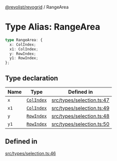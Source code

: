 [@revolist/revogrid](README.md) / RangeArea

# Type Alias: RangeArea

```ts
type RangeArea: {
  x: ColIndex;
  x1: ColIndex;
  y: RowIndex;
  y1: RowIndex;
};
```

## Type declaration

| Name | Type | Defined in |
| ------ | ------ | ------ |
| `x` | [`ColIndex`](TypeAlias.ColIndex.md) | [src/types/selection.ts:47](https://github.com/revolist/revogrid/blob/b38c1177864e6fa9f2bec506ea55d1b2f7e35679/src/types/selection.ts#L47) |
| `x1` | [`ColIndex`](TypeAlias.ColIndex.md) | [src/types/selection.ts:49](https://github.com/revolist/revogrid/blob/b38c1177864e6fa9f2bec506ea55d1b2f7e35679/src/types/selection.ts#L49) |
| `y` | [`RowIndex`](TypeAlias.RowIndex.md) | [src/types/selection.ts:48](https://github.com/revolist/revogrid/blob/b38c1177864e6fa9f2bec506ea55d1b2f7e35679/src/types/selection.ts#L48) |
| `y1` | [`RowIndex`](TypeAlias.RowIndex.md) | [src/types/selection.ts:50](https://github.com/revolist/revogrid/blob/b38c1177864e6fa9f2bec506ea55d1b2f7e35679/src/types/selection.ts#L50) |

## Defined in

[src/types/selection.ts:46](https://github.com/revolist/revogrid/blob/b38c1177864e6fa9f2bec506ea55d1b2f7e35679/src/types/selection.ts#L46)
